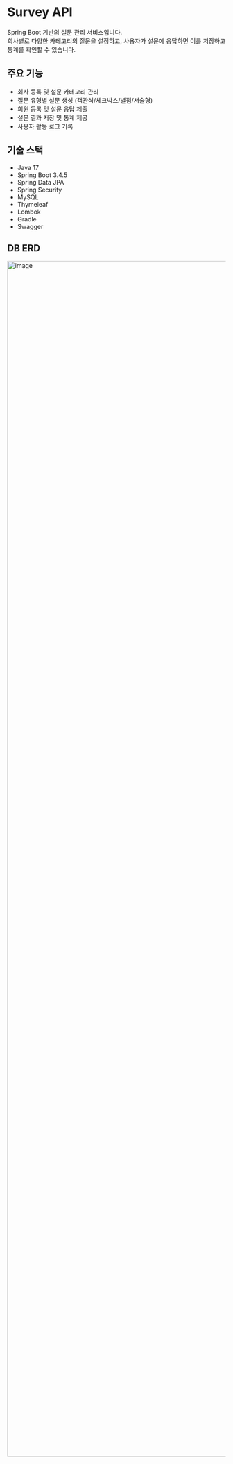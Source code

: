 # Survey API

Spring Boot 기반의 설문 관리 서비스입니다.  
회사별로 다양한 카테고리의 질문을 설정하고, 사용자가 설문에 응답하면 이를 저장하고 통계를 확인할 수 있습니다.

## 주요 기능

- 회사 등록 및 설문 카테고리 관리
- 질문 유형별 설문 생성 (객관식/체크박스/별점/서술형)
- 회원 등록 및 설문 응답 제출
- 설문 결과 저장 및 통계 제공
- 사용자 활동 로그 기록

## 기술 스택

- Java 17
- Spring Boot 3.4.5
- Spring Data JPA
- Spring Security 
- MySQL
- Thymeleaf
- Lombok
- Gradle
- Swagger

## DB ERD
<img width="3364" height="2756" alt="image" src="https://github.com/user-attachments/assets/f50b210b-28ec-4ba8-a663-5676f5b5df4e" />
